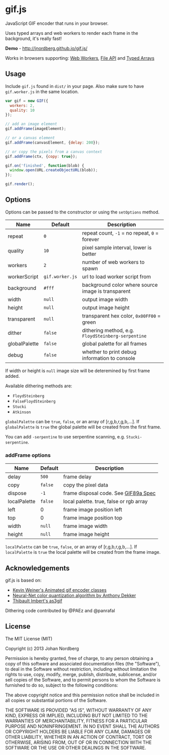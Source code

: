 
# gif.js

JavaScript GIF encoder that runs in your browser.

Uses typed arrays and web workers to render each frame in the background, it's really fast!

**Demo** - http://jnordberg.github.io/gif.js/

Works in browsers supporting: [Web Workers](http://www.w3.org/TR/workers/), [File API](http://www.w3.org/TR/FileAPI/) and [Typed Arrays](https://www.khronos.org/registry/typedarray/specs/latest/)


## Usage

Include `gif.js` found in `dist/` in your page. Also make sure to have `gif.worker.js` in the same location.

```javascript
var gif = new GIF({
  workers: 2,
  quality: 10
});

// add an image element
gif.addFrame(imageElement);

// or a canvas element
gif.addFrame(canvasElement, {delay: 200});

// or copy the pixels from a canvas context
gif.addFrame(ctx, {copy: true});

gif.on('finished', function(blob) {
  window.open(URL.createObjectURL(blob));
});

gif.render();

```

## Options

Options can be passed to the constructor or using the `setOptions` method.

| Name         | Default         | Description                                        |
| -------------|-----------------|----------------------------------------------------|
| repeat       | `0`             | repeat count, `-1` = no repeat, `0` = forever      |
| quality      | `10`            | pixel sample interval, lower is better             |
| workers      | `2`             | number of web workers to spawn                     |
| workerScript | `gif.worker.js` | url to load worker script from                     |
| background   | `#fff`          | background color where source image is transparent |
| width        | `null`          | output image width                                 |
| height       | `null`          | output image height                                |
| transparent  | `null`          | transparent hex color, `0x00FF00` = green          |
| dither       | `false`         | dithering method, e.g. `FloydSteinberg-serpentine` |
| globalPalette| `false`         | global palette for all frames                      |
| debug        | `false`         | whether to print debug information to console      |

If width or height is `null` image size will be deteremined by first frame added.

Available dithering methods are:

 * `FloydSteinberg`
 * `FalseFloydSteinberg`
 * `Stucki`
 * `Atkinson`

`globalPalette` can be `true`, `false`, or an array of [r,g,b,r,g,b,...]. If `globalPalette` is `true` the global palette will be created from the first frame.

You can add `-serpentine` to use serpentine scanning, e.g. `Stucki-serpentine`.

### addFrame options

| Name         | Default         | Description                                        |
| -------------|-----------------|----------------------------------------------------|
| delay        | `500`           | frame delay                                        |
| copy         | `false`         | copy the pixel data                                |
| dispose      | `-1`            | frame disposal code. See [GIF89a Spec][gif89aspec] |
| localPalette | `false`         | local palette. true, false or rgb array            |
| left         | 0               | frame image position left                          |
| top          | 0               | frame image position top                           |
| width        | `null`          | frame image width                                  |
| height       | `null`          | frame image height                                 |

`localPalette` can be `true`, `false`, or an array of [r,g,b,r,g,b,...]. If `localPalette` is `true` the local palette will be created from the frame image.

[gif89aspec]: https://www.w3.org/Graphics/GIF/spec-gif89a.txt

## Acknowledgements

gif.js is based on:

 * [Kevin Weiner's Animated gif encoder classes](http://www.fmsware.com/stuff/gif.html)
 * [Neural-Net color quantization algorithm by Anthony Dekker](http://members.ozemail.com.au/~dekker/NEUQUANT.HTML)
 * [Thibault Imbert's as3gif](https://code.google.com/p/as3gif/)

Dithering code contributed by @PAEz and @panrafal


## License

The MIT License (MIT)

Copyright (c) 2013 Johan Nordberg

Permission is hereby granted, free of charge, to any person obtaining a copy
of this software and associated documentation files (the "Software"), to deal
in the Software without restriction, including without limitation the rights
to use, copy, modify, merge, publish, distribute, sublicense, and/or sell
copies of the Software, and to permit persons to whom the Software is
furnished to do so, subject to the following conditions:

The above copyright notice and this permission notice shall be included in
all copies or substantial portions of the Software.

THE SOFTWARE IS PROVIDED "AS IS", WITHOUT WARRANTY OF ANY KIND, EXPRESS OR
IMPLIED, INCLUDING BUT NOT LIMITED TO THE WARRANTIES OF MERCHANTABILITY,
FITNESS FOR A PARTICULAR PURPOSE AND NONINFRINGEMENT. IN NO EVENT SHALL THE
AUTHORS OR COPYRIGHT HOLDERS BE LIABLE FOR ANY CLAIM, DAMAGES OR OTHER
LIABILITY, WHETHER IN AN ACTION OF CONTRACT, TORT OR OTHERWISE, ARISING FROM,
OUT OF OR IN CONNECTION WITH THE SOFTWARE OR THE USE OR OTHER DEALINGS IN
THE SOFTWARE.
